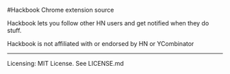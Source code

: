 #Hackbook Chrome extension source

Hackbook lets you follow other HN users and get notified when they do stuff.

Hackbook is not affiliated with or endorsed by HN or YCombinator



---------------

Licensing: MIT License. See LICENSE.md